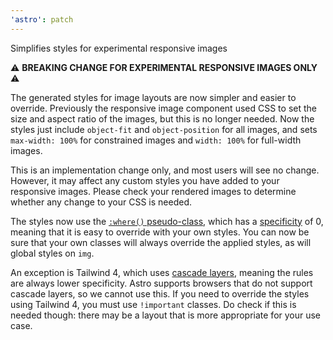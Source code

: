 ```yaml
---
'astro': patch
---
```


Simplifies styles for experimental responsive images

:warning: **BREAKING CHANGE FOR EXPERIMENTAL RESPONSIVE IMAGES ONLY** :warning:

The generated styles for image layouts are now simpler and easier to override. Previously the responsive image component used CSS to set the size and aspect ratio of the images, but this is no longer needed. Now the styles just include `object-fit` and `object-position` for all images, and sets `max-width: 100%` for constrained images and `width: 100%` for full-width images.

This is an implementation change only, and most users will see no change. However, it may affect any custom styles you have added to your responsive images. Please check your rendered images to determine whether any change to your CSS is needed.

The styles now use the [`:where()` pseudo-class](https://developer.mozilla.org/en-US/docs/Web/CSS/:where), which has a [specificity](https://developer.mozilla.org/en-US/docs/Web/CSS/CSS_cascade/Specificity) of 0, meaning that it is easy to override with your own styles. You can now be sure that your own classes will always override the applied styles, as will global styles on `img`.

An exception is Tailwind 4, which uses [cascade layers](https://developer.mozilla.org/en-US/docs/Web/CSS/@layer), meaning the rules are always lower specificity. Astro supports browsers that do not support cascade layers, so we cannot use this. If you need to override the styles using Tailwind 4, you must use `!important` classes. Do check if this is needed though: there may be a layout that is more appropriate for your use case.
